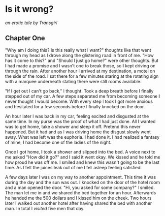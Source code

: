# Is it wrong?
_an erotic tale by Transgirl_

## Chapter One
"Why am I doing this? Is this really what I want?" thoughts like that went
through my head as I drove along the glistering road in front of me. "How has
it come to this?" and "Should I just go home?" were other thoughts. But I had
made a promise and I wasn't one to break those, so I kept driving on through
the rain. After another hour I arrived at my destination, a motel on the side
of the road. I sat there for a few minutes staring at the rotating sign with a
marquee underneath stating there were still rooms available.

"If I get out I can't go back," I thought. Took a deep breath before I finally
stepped out of my car. A few steps separated me from becoming someone I never
thought I would become. With every step I took I got more anxious and hesitated
for a few seconds before I finally knocked on the door.

An hour later I was back in my car, feeling excited and disgusted at the same
time. In my purse was the proof of what I had just done. All I wanted was to
get home, take a shower and sleep it off. Pretend this never happened. But it
had and as I was driving home the disgust slowly went away. What was left was
the euphoria. I had done it. I had realized a fantasy of mine, I had become one
of the ladies of the night.

Once I got home, I took a shower and slipped into the bed. A voice next to me
asked "How did it go?" and I said it went okay. We kissed and he told me how
proud he was off me. I smiled and knew this wasn't going to be the last time.
As I felt the juices leak out of me I fell asleep feeling satisfied.

A few days later I was on my way to another appointment. This time it was
during the day and the sun was out. I knocked on the door of the hotel room and
a man opened the door. "Hi, you asked for some company?" I smiled. The man let
me in and we shared the bed together for an hour. Afterwards he handed me the
500 dollars and I kissed him on the cheek. Two hours later I walked out another
hotel after having shared the bed with another man. In total I _visited_ five
men that day.
